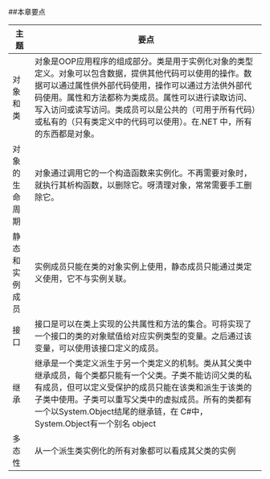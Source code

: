 ##本章要点

|主题|要点|
|-|-|
|对象和类|对象是OOP应用程序的组成部分。类是用于实例化对象的类型定义。对象可以包含数据，提供其他代码可以使用的操作。数据可以通过属性供外部代码使用，操作可以通过方法供外部代码使用。属性和方法都称为类成员。属性可以进行读取访问、写入访问或读写访问。类成员可以是公共的（可用于所有代码）或私有的（只有类定义中的代码可以使用）。在.NET 中，所有的东西都是对象。|
|对象的生命周期|对象通过调用它的一个构造函数来实例化。不再需要对象时，就执行其析构函数，以删除它。呀清理对象，常常需要手工删除它。|
|静态和实例成员|实例成员只能在类的对象实例上使用，静态成员只能通过类定义使用，它不与实例关联。|
|接口|接口是可以在类上实现的公共属性和方法的集合。可将实现了一个接口的类的对象赋值给对应实例类型的变量。之后通过该变量，可以使用该接口定义的成员。|
|继承|继承是一个类定义派生于另一个类定义的机制。类从其父类中继承成员，每个类都只能有一个父类。子类不能访问父类的私有成员，但可以定义受保护的成员只能在该类和派生于该类的子类中使用。子类可以重写父类中的虚拟成员。所有的类都有一个以System.Object结尾的继承链，在 C#中，System.Object有一个别名 object|
|多态性|从一个派生类实例化的所有对象都可以看成其父类的实例|





